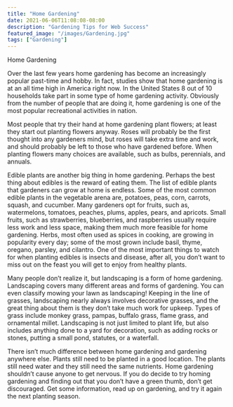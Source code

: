 ```yaml
---
title: "Home Gardening"
date: 2021-06-06T11:08:08-08:00
description: "Gardening Tips for Web Success"
featured_image: "/images/Gardening.jpg"
tags: ["Gardening"]
---
```


Home Gardening

Over the last few years home gardening has become an increasingly popular past-time and hobby.  In fact, studies show that home gardening is at an all time high in America right now.  In the United States 8 out of 10 households take part in some type of home gardening activity.  Obviously from the number of people that are doing it, home gardening is one of the most popular recreational activities in nation.

Most people that try their hand at home gardening plant flowers; at least they start out planting flowers anyway.  Roses will probably be the first thought into any gardeners mind, but roses will take extra time and work, and should probably be left to those who have gardened before.  When planting flowers many choices are available, such as bulbs, perennials, and annuals.  

Edible plants are another big thing in home gardening.  Perhaps the best thing about edibles is the reward of eating them.  The list of edible plants that gardeners can grow at home is endless. Some of the most common edible plants in the vegetable arena are, potatoes, peas, corn, carrots, squash, and cucumber.  Many gardeners opt for fruits, such as, watermelons, tomatoes, peaches, plums, apples, pears, and apricots.  Small fruits, such as strawberries, blueberries, and raspberries usually require less work and less space, making them much more feasible for home gardening.  Herbs, most often used as spices in cooking, are growing in popularity every day; some of the most grown include basil, thyme, oregano, parsley, and cilantro.  One of the most important things to watch for when planting edibles is insects and disease, after all, you don’t want to miss out on the feast you will get to enjoy from healthy plants.

Many people don’t realize it, but landscaping is a form of home gardening.  Landscaping covers many different areas and forms of gardening.  You can even classify mowing your lawn as landscaping!  Keeping in the line of grasses, landscaping nearly always involves decorative grasses, and the great thing about them is they don’t take much work for upkeep.  Types of grass include monkey grass, pampas, buffalo grass, flame grass, and ornamental millet.  Landscaping is not just limited to plant life, but also includes anything done to a yard for decoration, such as adding rocks or stones, putting a small pond, statutes, or a waterfall.

There isn’t much difference between home gardening and gardening anywhere else.  Plants still need to be planted in a good location.  The plants still need water and they still need the same nutrients.  Home gardening shouldn’t cause anyone to get nervous.  If you do decide to try homing gardening and finding out that you don’t have a green thumb, don’t get discouraged.  Get some information, read up on gardening, and try it again the next planting season.





